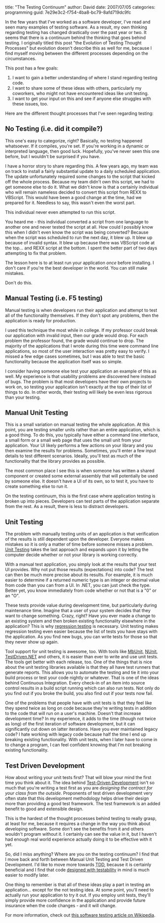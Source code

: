 
title: "The Testing Continuum"
author: David
date: 2007/07/05
categories: programming
guid: 7e29e3c2-f754-4ba8-bc79-8afd719dc9fc

In the few years that I've worked as a software developer, I've read and seen
many examples of testing software. As a result, my own thinking regarding
testing has changed drastically over the past year or two. It seems that there
is a continuum behind the thinking that goes behind testing. I originally
titled this post "the Evolution of Testing Thought Processes" but evolution
doesn't describe this as well for me, because I find myself moving between the
different processes depending on the circumstances. 

This post has a few goals: 

1. I want to gain a better understanding of where I stand regarding testing code.
2. I want to share some of these ideas with others, particularly my coworkers, who might not have encountered ideas like unit testing.
3. I want to get your input on this and see if anyone else struggles with these issues, too.

Here are the different thought processes that I've seen regarding testing:

## No Testing (i.e. did it compile?)

This one's easy to categorize, right? Basically, no testing happened
whatsoever. If it compiles, you're set. If you're working in a dynamic or
interpreted language, then good luck. Hopefully, you've never seen this one
before, but I wouldn't be surprised if you have. 

I have a horror story to share regarding this. A few years ago, my team was on
track to install a fairly substantial update to a daily scheduled application.
The update unfortunately required some changes to the script that kicked off
the whole process. Because my team didn't own this script, we had to get
someone else to do it. What we didn't know is that a certainly individual who
will remain nameless decided to convert this script from REXX to VBScript. This
would have been a good change at the time, had we prepared for it. Needless to
say, this wasn't even the worst part.

This individual never even attempted to run this script.

You heard me - this individual converted a script from one language to another
one and never tested the script at all. How could I possibly know this when I
didn't even know the script was being converted? Because when the script was
scheduled to run the next day, it blew up. It blew up because of invalid
syntax. It blew up because there was VBScript code at the top... and REXX
script at the bottom. I spent the better part of two days attempting to fix
that problem. 

The lesson here is to at least run your application *once* before installing. I
don't care if you're the best developer in the world. You can still make
mistakes. 

Don't do this. 

## Manual Testing (i.e. F5 testing)

Manual testing is when developers run their application and attempt to test all
of the functionality themselves. If they don't spot any problems, then the
application is ready for production.

I used this technique the most while in college. If my professor could break
our application with invalid input, then our grade would drop. For each problem
the professor found, the grade would continue to drop. The majority of the
applications that I wrote during this time were command line applications, so
most of the user interaction was pretty easy to verify. I missed a few edge
cases sometimes, but I was able to test the basic functionality because the
application itself was so simple. 

I consider having someone else test your application an example of this as
well. My experience is that usability problems are discovered here instead of
bugs. The problem is that most developers have their own projects to work on,
so testing your application isn't exactly at the top of their list of things to
do. In other words, their testing will likely be even less rigorous than your
testing. 

## Manual Unit Testing

This is a small variation on manual testing the whole application. At this
point, you are testing smaller units rather than an entire application, which
is a good thing. To do this, you typically have either a command line
interface, a small form or a small web page that uses the small unit from your
application. Your UI likely performs a few actions on your library and you then
examine the results for problems. Sometimes, you'll enter a few input details
to test different scenarios. Ideally, you'll test as much of the functionality
that the library provides as possible. 

The most common place I see this is when someone has written a shared component
or created some external assembly that will potentially be used by someone
else. It doesn't have a UI of its own, so to test it, you have to create
something else to run it. 

On the testing continuum, this is the first case where application testing is
broken up into pieces. Developers can test parts of the application separate
from the rest. As a result, there is less to distract developers. 

## Unit Testing

The problem with manually testing units of an application is that verification
of the results is still dependent upon the developer. Everyone makes mistakes
so it is only a matter of time before someone misses a problem. [Unit
Testing](http://en.wikipedia.org/wiki/Unit_testing) takes the last approach and
expands upon it by letting the computer decide whether or not your library is
working correctly. 

With a manual test application, you simply look at the results that your test
UI provides. Why not put those results (expectations) into code? The test can
then be much more precise about its results. For example, it is much easier to
determine if a returned numeric type is an integer or decimal value from code
than you can from a UI. In .NET, you can just check the type. Better yet, you
know immediately from code whether or not that is a "0" or an "O". 

These tests provide value during development time, but particularly during
maintenance time. Imagine that a user of your system decides that they want to
change something. Crazy, right? Have you ever made a change to an existing
system and then broken existing functionality elsewhere in the application?
This is why [regression
testing](http://en.wikipedia.org/wiki/Regression_testing) is necessary. Unit
testing makes regression testing even easier because the list of tests you have
stays with the application. As you find new bugs, you can write tests for those
so that they never show up again. 

Tool support for unit testing is awesome, too. With tools like
[MbUnit](http://www.mbunit.com/), [NUnit](http://www.nunit.org/),
[TestDriven.NET](http://www.testdriven.net/) and others, it is easier than ever
to write and use unit tests. The tools get better with each release, too. One
of the things that is nice about the unit testing libraries available is that
they all have test runners that generate reports. This allows you to automate
the testing and tie it into your build process or test your code nightly or
whatever. That is one of the ideas behind Continuous Integration. Every
check-in of an item into source control results in a build script running which
can also run tests. Not only do you find out if you broke the build, you also
find out if your tests now fail. 

One of the problems that people have with unit tests is that they feel like
they spend twice as long on code because they're writing tests in addition to
the code that will run on a user's machine. Doesn't that increase development
time? In my experience, it adds to the time (though not twice as long) of the
first iteration of software development, but it can significantly cut down on
latter iterations. Have you ever maintained legacy code? I hate working with
legacy code because half the time I end up breaking existing functionality.
With unit tests, when I later have to come in to change a program, I can feel
confident knowing that I'm not breaking existing functionality. 

## Test Driven Development

How about writing your unit tests first? That will blow your mind the first
time you think about it. The idea behind [Test-Driven
Development](http://en.wikipedia.org/wiki/Test-driven_development) isn't so
much that you're writing a test first as you are *designing the contract for
your class from the outside*. Proponents of test driven development very often
state that this development methodology helps drive their design more than
providing a good test framework. The test framework is an added benefit to good
and extensible design. 

This is the hardest of the thought processes behind testing to really grasp, at
least for me, because it requires a change in the way you think about
developing software. Some don't see the benefits from it and others wouldn't
program without it. I certainly can see the value in it, but I haven't had
enough real world experience actually doing it to be effective with it yet. 

So, did I miss anything? Where are you on the testing continuum? I find that I
move back and forth between Manual Unit Testing and Test Driven Development.
I'd like to move more towards <acronym title="Test Driven
Development">TDD</acronym>, because it is certainly beneficial and I find that
code [designed with
testability](http://weblogs.asp.net/rosherove/articles/Design4Tesatbility1.aspx)
in mind is much easier to modify later. 

One thing to remember is that all of these ideas play a part in testing an
application... except for the not testing idea. At some point, you'll need to
actually run your application to try it out. If you employ unit tests, they'll
simply provide more confidence in the application and provide future insurance
when the code changes - and it will change. 

For more information, check out [this software testing article on
Wikipedia](http://en.wikipedia.org/wiki/Software_testing).

